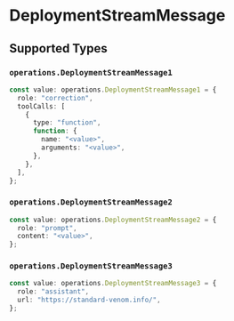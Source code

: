 # DeploymentStreamMessage


## Supported Types

### `operations.DeploymentStreamMessage1`

```typescript
const value: operations.DeploymentStreamMessage1 = {
  role: "correction",
  toolCalls: [
    {
      type: "function",
      function: {
        name: "<value>",
        arguments: "<value>",
      },
    },
  ],
};
```

### `operations.DeploymentStreamMessage2`

```typescript
const value: operations.DeploymentStreamMessage2 = {
  role: "prompt",
  content: "<value>",
};
```

### `operations.DeploymentStreamMessage3`

```typescript
const value: operations.DeploymentStreamMessage3 = {
  role: "assistant",
  url: "https://standard-venom.info/",
};
```


